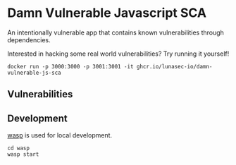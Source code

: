 # Damn Vulnerable Javascript SCA

An intentionally vulnerable app that contains known vulnerabilities through dependencies. 

Interested in hacking some real world vulnerabilities? Try running it yourself!
```shell
docker run -p 3000:3000 -p 3001:3001 -it ghcr.io/lunasec-io/damn-vulnerable-js-sca
```

## Vulnerabilities

## Development
[wasp](https://wasp-lang.dev/) is used for local development.

```shell
cd wasp
wasp start
```



